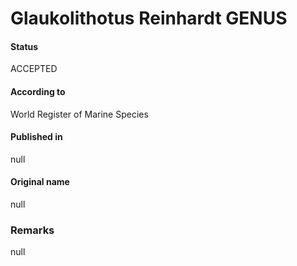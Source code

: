 Glaukolithotus Reinhardt GENUS
=======

#### Status
ACCEPTED

#### According to
World Register of Marine Species

#### Published in
null

#### Original name
null

### Remarks
null